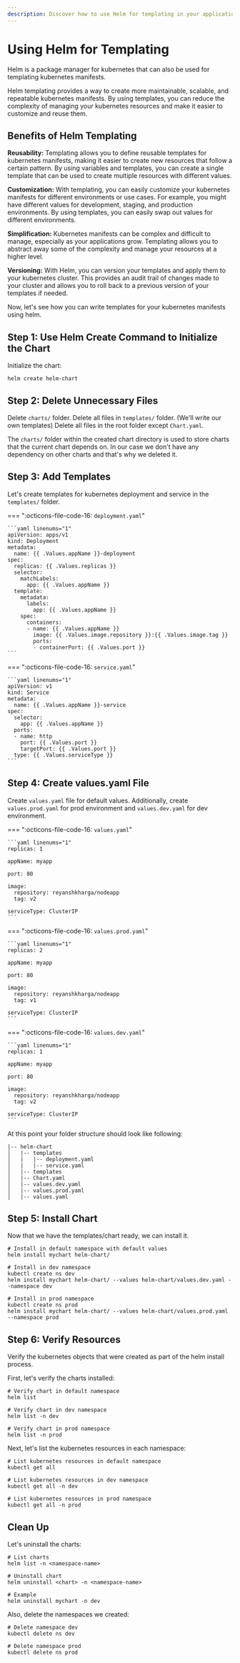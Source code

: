 ```yaml
---
description: Discover how to use Helm for templating in your applications, making your code more maintainable and efficient. Explore the benefits of using Helm charts and templates to streamline your development process.
---
```


# Using Helm for Templating

Helm is a package manager for kubernetes that can also be used for templating kubernetes manifests.

Helm templating provides a way to create more maintainable, scalable, and repeatable kubernetes manifests. By using templates, you can reduce the complexity of managing your kubernetes resources and make it easier to customize and reuse them.


## Benefits of Helm Templating

**Reusability:** Templating allows you to define reusable templates for kubernetes manifests, making it easier to create new resources that follow a certain pattern. By using variables and templates, you can create a single template that can be used to create multiple resources with different values.

**Customization:** With templating, you can easily customize your kubernetes manifests for different environments or use cases. For example, you might have different values for development, staging, and production environments. By using templates, you can easily swap out values for different environments.

**Simplification:** Kubernetes manifests can be complex and difficult to manage, especially as your applications grow. Templating allows you to abstract away some of the complexity and manage your resources at a higher level.

**Versioning:** With Helm, you can version your templates and apply them to your kubernetes cluster. This provides an audit trail of changes made to your cluster and allows you to roll back to a previous version of your templates if needed.


Now, let's see how you can write templates for your kubernetes manifests using helm.


## Step 1: Use Helm Create Command to Initialize the Chart

Initialize the chart:

```
helm create helm-chart
```

## Step 2: Delete Unnecessary Files

Delete `charts/` folder. Delete all files in `templates/` folder. (We'll write our own templates) Delete all files in the root folder except `Chart.yaml`.

The `charts/` folder within the created chart directory is used to store charts that the current chart depends on. In our case we don't have any dependency on other charts and that's why we deleted it.


## Step 3: Add Templates

Let's create templates for kubernetes deployment and service in the `templates/` folder.

=== ":octicons-file-code-16: `deployment.yaml`"

    ```yaml linenums="1"
    apiVersion: apps/v1
    kind: Deployment
    metadata:
      name: {{ .Values.appName }}-deployment
    spec:
      replicas: {{ .Values.replicas }}
      selector:
        matchLabels:
          app: {{ .Values.appName }}
      template:
        metadata:
          labels:
            app: {{ .Values.appName }}
        spec:
          containers:
          - name: {{ .Values.appName }}
            image: {{ .Values.image.repository }}:{{ .Values.image.tag }}
            ports:
            - containerPort: {{ .Values.port }}
    ```

=== ":octicons-file-code-16: `service.yaml`"

    ```yaml linenums="1"
    apiVersion: v1
    kind: Service
    metadata:
      name: {{ .Values.appName }}-service
    spec:
      selector:
        app: {{ .Values.appName }}
      ports:
      - name: http
        port: {{ .Values.port }}
        targetPort: {{ .Values.port }}
      type: {{ .Values.serviceType }}
    ```


## Step 4: Create values.yaml File

Create `values.yaml` file for default values. Additionally, create `values.prod.yaml` for prod environment and `values.dev.yaml` for dev environment.

=== ":octicons-file-code-16: `values.yaml`"

    ```yaml linenums="1"
    replicas: 1

    appName: myapp

    port: 80

    image:
      repository: reyanshkharga/nodeapp
      tag: v2

    serviceType: ClusterIP
    ```

=== ":octicons-file-code-16: `values.prod.yaml`"

    ```yaml linenums="1"
    replicas: 2

    appName: myapp

    port: 80

    image:
      repository: reyanshkharga/nodeapp
      tag: v1

    serviceType: ClusterIP
    ```

=== ":octicons-file-code-16: `values.dev.yaml`"

    ```yaml linenums="1"
    replicas: 1

    appName: myapp

    port: 80

    image:
      repository: reyanshkharga/nodeapp
      tag: v2

    serviceType: ClusterIP
    ```

At this point your folder structure should look like following:

```
|-- helm-chart
│   |-- templates
│   |   |-- deployment.yaml
│   |   |-- service.yaml
│   |-- templates
│   |-- Chart.yaml
│   |-- values.dev.yaml
│   |-- values.prod.yaml
│   |-- values.yaml
```


## Step 5: Install Chart

Now that we have the templates/chart ready, we can install it.

```
# Install in default namespace with default values
helm install mychart helm-chart/

# Install in dev namespace
kubectl create ns dev
helm install mychart helm-chart/ --values helm-chart/values.dev.yaml --namespace dev

# Install in prod namespace
kubectl create ns prod
helm install mychart helm-chart/ --values helm-chart/values.prod.yaml --namespace prod
```


## Step 6: Verify Resources

Verify the kubernetes objects that were created as part of the helm install process.

First, let's verify the charts installed:

```
# Verify chart in default namespace
helm list

# Verify chart in dev namespace
helm list -n dev

# Verify chart in prod namespace
helm list -n prod
```

Next, let's list the kubernetes resources in each namespace:

```
# List kubernetes resources in default namespace
kubectl get all

# List kubernetes resources in dev namespace
kubectl get all -n dev

# List kubernetes resources in prod namespace
kubectl get all -n prod
```


## Clean Up

Let's uninstall the charts:

```
# List charts
helm list -n <namespace-name>

# Uninstall chart
helm uninstall <chart> -n <namespace-name>

# Example
helm uninstall mychart -n dev
```

Also, delete the namespaces we created:

```
# Delete namespace dev
kubectl delete ns dev

# Delete namespace prod
kubectl delete ns prod
```